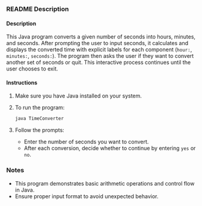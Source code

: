 ### README Description

#### Description

This Java program converts a given number of seconds into hours, minutes, and seconds. After prompting the user to input seconds, it calculates and displays the converted time with explicit labels for each component (`hour:`, `minutes:`, `seconds:`). The program then asks the user if they want to convert another set of seconds or quit. This interactive process continues until the user chooses to exit.

#### Instructions

1. Make sure you have Java installed on your system.

2. To run the program:
   ```bash
   java TimeConverter
   ```

3. Follow the prompts:
   - Enter the number of seconds you want to convert.
   - After each conversion, decide whether to continue by entering `yes` or `no`.

### Notes

- This program demonstrates basic arithmetic operations and control flow in Java.
- Ensure proper input format to avoid unexpected behavior.
